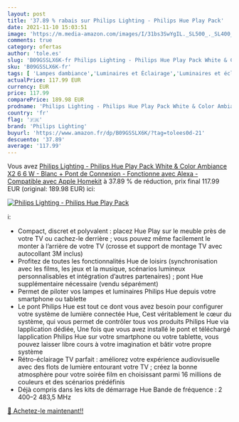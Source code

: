 ```yaml
---
layout: post
title: '37.89 % rabais sur Philips Lighting - Philips Hue Play Pack'
date: 2021-11-10 15:03:51
image: 'https://m.media-amazon.com/images/I/31bs3SwYgIL._SL500_._SL400_.jpg'
comments: true
category: ofertas
author: 'tole.es'
slug: 'B09GSSLX6K-fr Philips Lighting - Philips Hue Play Pack White & Color...'
sku: 'B09GSSLX6K-fr'
tags: [ 'Lampes dambiance','Luminaires et Éclairage','Luminaires et éclairage','Luminaires intérieur','philips lighting','Éclairage spécial', ]
actualPrice: 117.99 EUR
currency: EUR
price: 117.99
comparePrice: 189.98 EUR
prodname: 'Philips Lighting - Philips Hue Play Pack White & Color Ambiance X2 6 6 W - Blanc + Pont de Connexion - Fonctionne avec Alexa - Compatible avec Apple Homekit'
country: 'fr'
flag: '🇫🇷'
brand: 'Philips Lighting'
buyurl: 'https://www.amazon.fr/dp/B09GSSLX6K/?tag=tolees0d-21'
descuento: '37.89'
average: '117.99'
---
```


Vous avez [Philips Lighting - Philips Hue Play Pack White & Color Ambiance X2 6 6 W - Blanc + Pont de Connexion - Fonctionne avec Alexa - Compatible avec Apple Homekit](https://www.amazon.fr/dp/B09GSSLX6K/?tag=tolees0d-21)  à  37.89 % de réduction, prix final  117.99 EUR (original: 189.98 EUR) ici:

[![Philips Lighting - Philips Hue Play Pack](https://m.media-amazon.com/images/I/31bs3SwYgIL._SL500_._SL400_.jpg)](https://www.amazon.fr/dp/B09GSSLX6K/?tag=tolees0d-21)

ℹ️:

- Compact, discret et polyvalent : placez Hue Play sur le meuble près de votre TV ou cachez-le derrière ; vous pouvez même facilement le monter à l’arrière de votre TV (crosse et support de montage TV avec autocollant 3M inclus)
- Profitez de toutes les fonctionnalités Hue de loisirs (synchronisation avec les films, les jeux et la musique, scénarios lumineux personnalisables et intégration d’autres partenaires) ; pont Hue supplémentaire nécessaire (vendu séparément)
- Permet de piloter vos lampes et luminaires Philips Hue depuis votre smartphone ou tablette
- Le pont Philips Hue est tout ce dont vous avez besoin pour configurer votre système de lumière connectée Hue, Cest véritablement le cœur du système, qui vous permet de contrôler tous vos produits Philips Hue via lapplication dédiée, Une fois que vous avez installé le pont et téléchargé lapplication Philips Hue sur votre smartphone ou votre tablette, vous pouvez laisser libre cours à votre imagination et bâtir votre propre système
- Rétro-éclairage TV parfait : améliorez votre expérience audiovisuelle avec des flots de lumière entourant votre TV ; créez la bonne atmosphère pour votre soirée film en choisissant parmi 16 millions de couleurs et des scénarios prédéfinis
- Déjà compris dans les kits de démarrage Hue Bande de fréquence : 2 400–2 483,5 MHz

[🛒 Achetez-le maintenant!!](https://www.amazon.fr/dp/B09GSSLX6K/?tag=tolees0d-21)

